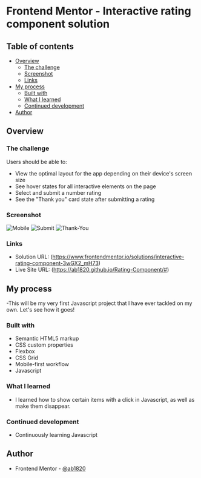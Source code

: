# Frontend Mentor - Interactive rating component solution

## Table of contents

- [Overview](#overview)
  - [The challenge](#the-challenge)
  - [Screenshot](#screenshot)
  - [Links](#links)
- [My process](#my-process)
  - [Built with](#built-with)
  - [What I learned](#what-i-learned)
  - [Continued development](#continued-development)
- [Author](#author)

## Overview

### The challenge

Users should be able to:

- View the optimal layout for the app depending on their device's screen size
- See hover states for all interactive elements on the page
- Select and submit a number rating
- See the "Thank you" card state after submitting a rating

### Screenshot

![Mobile](https://user-images.githubusercontent.com/114027684/209487411-5ebfbf98-60c5-4a8a-a00a-ec96a21ec52c.png)
![Submit](https://user-images.githubusercontent.com/114027684/209487423-1454d0a9-fad5-4d23-917a-e1bf63fcdc02.png)
![Thank-You](https://user-images.githubusercontent.com/114027684/209487438-b26ff6b6-5c3d-46b9-8e48-e43408e6f060.png)


### Links

- Solution URL: (https://www.frontendmentor.io/solutions/interactive-rating-component-3wGX2_mH73)
- Live Site URL: (https://ab1820.github.io/Rating-Component/#)
## My process

-This will be my very first Javascript project that I have ever tackled on my own. Let's see how it goes!

### Built with

- Semantic HTML5 markup
- CSS custom properties
- Flexbox
- CSS Grid
- Mobile-first workflow
- Javascript

### What I learned

- I learned how to show certain items with a click in Javascript, as well as make them disappear.

### Continued development

- Continuously learning Javascript

## Author

- Frontend Mentor - [@ab1820](https://www.frontendmentor.io/profile/ab1820)

